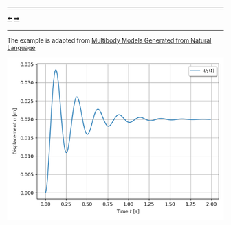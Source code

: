 ***
[⬅️](../034/README.md "Previous example")
[➡️](../036/README.md "Next example")
***

The example is adapted from [Multibody Models Generated from Natural Language](http://dx.doi.org/10.1007/s11044-023-09962-0)

![Transient response](Transient_response.png)
